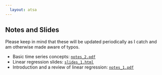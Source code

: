 ```yaml
---
  layout: atsa
---
```

  
Notes and Slides
-------

Please keep in mind that these will be updated periodically as I catch and am otherwise made aware of typos.

* Basic time series concepts: [`notes_2.pdf`](https://maryclare.github.io/atsa/content/notes/notes_2.pdf)
* Linear regression slides: [`slides_1.html`](https://maryclare.github.io/atsa/content/slides/slides_1.html)
* Introduction and a review of linear regression: [`notes_1.pdf`](https://maryclare.github.io/atsa/content/notes/notes_1.pdf)